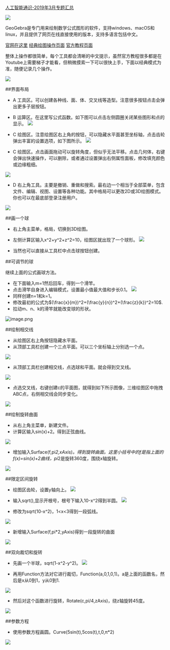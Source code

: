 [人工智能通识-2019年3月专题汇总](https://www.jianshu.com/p/72685b77cfff)

![](imgs/4324074-32903abaf7b10b1e.png?imageMogr2/auto-orient/strip%7CimageView2/2/w/1240)

GeoGebra是专门用来绘制数学公式图形的软件，支持windows、macOS和linux，并且提供了网页在线直接使用的版本，支持多语言包括中文。

[官网在这里](https://www.geogebra.org/)
[经典绘图操作页面](https://www.geogebra.org/classic)
[官方教程页面](https://www.geogebra.org/a/14)

整体上操作都很简单，每个工具都会清晰的中文提示，虽然官方教程很多都是在Youtube上需要梯子才能看，但稍微摸索一下可以很快上手，下面以经典模式为准，随便记录几个操作。

![](imgs/4324074-a1862a0298282f7c.png?imageMogr2/auto-orient/strip%7CimageView2/2/w/1240)


##界面布局

- A 工具区。可以创建各种线、面、体、交叉线等造型。注意很多按钮点击会弹出更多子层按钮。
- B 运算区。在这里写公式函数。如下图可以点击左侧圆圈关闭某些图形和点的显示。
![](imgs/4324074-6dc4f7239ba81edd.png?imageMogr2/auto-orient/strip%7CimageView2/2/w/1240)

- C 绘图区。注意绘图区右上角的按钮，可以隐藏水平面甚至坐标轴，点击齿轮弹出丰富的设置选项，如下图所示。
![](imgs/4324074-bcbc0faff8f03358.png?imageMogr2/auto-orient/strip%7CimageView2/2/w/1240)

- C 绘图区。点击画面拖动可以旋转角度，但似乎无法平移。点击几何体，右键会弹出快速操作，可以删除，或者通过设置弹出右侧属性面板，修改填充颜色或边缘粗细。

![](imgs/4324074-6aa609587d1752dd.png?imageMogr2/auto-orient/strip%7CimageView2/2/w/1240)

- D 右上角工具。主要是撤销、重做和搜索。最右边一个相当于全部菜单，包含文件、编辑、视图、设置等各种功能。其中格局可以更改2D或3D绘图模式。你也可以在最底部登录注册用户。

![](imgs/4324074-04b9d17f09eb1294.png?imageMogr2/auto-orient/strip%7CimageView2/2/w/1240)


##画一个球

- 右上角主菜单，格局，切换到3D绘图。
- 左侧计算区输入x\^2+y\^2+z\^2=10，绘图区就出现了一个球形。
![](imgs/4324074-d3a0861358fa0ae4.png?imageMogr2/auto-orient/strip%7CimageView2/2/w/1240)

- 当然也可以直接从工具栏中点击球按钮创建。

##可调节的球

继续上面的公式画球方法。
- 在下面输入m=1然后回车，得到一个滑竿。
- 点击滑竿自身进入编辑模式，设置最小值最大值和步长0.1。
![](imgs/4324074-6021e133e9452a8d.png?imageMogr2/auto-orient/strip%7CimageView2/2/w/1240)
- 同样创建n=1和k=1。
- 修改最初的公式为$(\frac{x}{m})^2+(\frac{y}{n})^2+(\frac{z}{k})^2=10$.
- 拉动m、n、k的滑竿就能改变球的形状。

![image.png](imgs/4324074-f448b366ff460128.png?imageMogr2/auto-orient/strip%7CimageView2/2/w/1240)

##绘制相交线

- 从绘图区右上角按钮隐藏水平面。
- 从顶部工具栏创建一个三点平面。可以三个坐标轴上分别选一个点。

![](imgs/4324074-99fa729855a28f98.png?imageMogr2/auto-orient/strip%7CimageView2/2/w/1240)

- 从顶部工具栏创建相交线，点选球和平面。就会得到交叉线。

![](imgs/4324074-64c1914beaa8b9a2.png?imageMogr2/auto-orient/strip%7CimageView2/2/w/1240)

- 点选交叉线，右键创建c的平面图，就得到如下所示图像，三维绘图区中拖拽ABC点，右侧相交线会同步变化。

![](imgs/4324074-37e6e8ec55df19b3.png?imageMogr2/auto-orient/strip%7CimageView2/2/w/1240)

##绘制旋转曲面

- 从右上角主菜单，新建文件。
- 计算区输入sin(x)+2。得到正弦曲线。

![](imgs/4324074-64ea0d1363d1fa07.png?imageMogr2/auto-orient/strip%7CimageView2/2/w/1240)

- 增加输入Surface(f,pi*2,xAxis)。得到旋转曲面。这里小括号中的f是指上面的f(x)=sin(x)+2曲线，pi*2是旋转360度，围绕x轴旋转。

![](imgs/4324074-0c1d5710b6240317.png?imageMogr2/auto-orient/strip%7CimageView2/2/w/1240)

##限定区间旋转

- 绘图区齿轮，设置y轴向上。
![](imgs/4324074-b9cf92e0204e8cb4.png?imageMogr2/auto-orient/strip%7CimageView2/2/w/1240)

- 输入sqrt(),显示开根号，根号下输入10-x^2得到半圆。
 ![](imgs/4324074-0457e42b09f8a93e.png?imageMogr2/auto-orient/strip%7CimageView2/2/w/1240)

- 修改为sqrt(10-x^2)，1<x<3得到一段弧线。

![](imgs/4324074-ecb315ec9ff462b0.png?imageMogr2/auto-orient/strip%7CimageView2/2/w/1240)

- 新增输入Surface(f,pi*2,yAxis)得到一段旋转的曲面

![](imgs/4324074-3e4f22585b9c442d.png?imageMogr2/auto-orient/strip%7CimageView2/2/w/1240)


##双向裁切和旋转

- 先画一个半球，sqrt(1-x^2-y^2)。
![](imgs/4324074-aefa98bccc09ee58.png?imageMogr2/auto-orient/strip%7CimageView2/2/w/1240)

- 再用Function方法对它进行裁切，Function(a,0,1,0,1)。a是上面的函数名，然后是x从0到1，y从0到1.

![](imgs/4324074-f7ea62c5c829fc7c.png?imageMogr2/auto-orient/strip%7CimageView2/2/w/1240)

- 然后对这个函数进行旋转，Rotate(c,pi/4,zAxis)，绕z轴旋转45度。

![](imgs/4324074-4056a923527f00a4.png?imageMogr2/auto-orient/strip%7CimageView2/2/w/1240)



##参数方程

- 使用参数方程画圆。Curve(5sin(t),5cos(t),t,0,π*2)

![](imgs/4324074-d181fb227928a21f.png?imageMogr2/auto-orient/strip%7CimageView2/2/w/1240)





